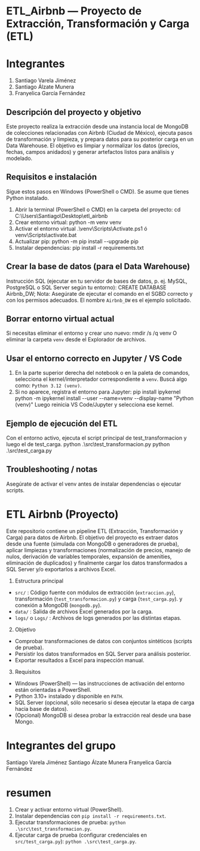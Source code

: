 # ETL_Airbnb — Proyecto de Extracción, Transformación y Carga (ETL)

# Integrantes
1. Santiago Varela Jiménez 
2. Santiago Álzate Munera
3. Franyelica García Fernández


## Descripción del proyecto y objetivo
Este proyecto realiza la extracción desde una instancia local de MongoDB de colecciones relacionadas con Airbnb (Ciudad de México), ejecuta pasos de transformación y limpieza, y prepara datos para su posterior carga en un Data Warehouse. El objetivo es limpiar y normalizar los datos (precios, fechas, campos anidados) y generar artefactos listos para análisis y modelado.

## Requisitos e instalación
Sigue estos pasos en Windows (PowerShell o CMD). Se asume que tienes Python instalado.
1. Abrir la terminal (PowerShell o CMD) en la carpeta del proyecto:
    cd C:\Users\Santiago\Desktop\etl_airbnb
2. Crear entorno virtual:
    python -m venv venv
3. Activar el entorno virtual
    .\venv\Scripts\Activate.ps1 ó venv\Scripts\activate.bat
4. Actualizar pip:
    python -m pip install --upgrade pip
5. Instalar dependencias:
    pip install -r requirements.txt


## Crear la base de datos (para el Data Warehouse)
Instrucción SQL (ejecutar en tu servidor de bases de datos, p. ej. MySQL, PostgreSQL o SQL Server según tu entorno):
CREATE DATABASE Airbnb_DW;
Nota: Asegúrate de ejecutar el comando en el SGBD correcto y con los permisos adecuados. El nombre `Airbnb_DW` es el ejemplo solicitado.


## Borrar entorno virtual actual
Si necesitas eliminar el entorno y crear uno nuevo:
rmdir /s /q venv
O eliminar la carpeta `venv` desde el Explorador de archivos.


## Usar el entorno correcto en Jupyter / VS Code
1. En la parte superior derecha del notebook o en la paleta de comandos, selecciona el kernel/interpretador correspondiente a `venv`. Buscá algo como: `Python 3.12 (venv)`.
2. Si no aparece, registra el entorno para Jupyter:
pip install ipykernel
python -m ipykernel install --user --name=venv --display-name "Python (venv)"
Luego reinicia VS Code/Jupyter y selecciona ese kernel.


## Ejemplo de ejecución del ETL
Con el entorno activo, ejecuta el script principal de test_transformacion y luego el de test_carga.
python .\src\test_transformacion.py
python .\src\test_carga.py


## Troubleshooting / notas
Asegúrate de activar el venv antes de instalar dependencias o ejecutar scripts.


# ETL Airbnb (Proyecto)
Este repositorio contiene un pipeline ETL (Extracción, Transformación y Carga) para datos de Airbnb. El objetivo del proyecto es extraer datos desde una fuente (simulada con MongoDB o generadores de prueba), aplicar limpiezas y transformaciones (normalización de precios, manejo de nulos, derivación de variables temporales, expansión de amenities, eliminación de duplicados) y finalmente cargar los datos transformados a SQL Server y/o exportarlos a archivos Excel.

1. Estructura principal
- `src/` : Código fuente con módulos de extracción (`extraccion.py`), transformación (`test_transformacion.py`) y carga (`test_carga.py`). y conexión a MongoDB (`mongodb.py`).
- `data/` : Salida de archivos Excel generados por la carga.
- `logs/` o `Logs/` : Archivos de logs generados por las distintas etapas.

2. Objetivo
- Comprobar transformaciones de datos con conjuntos sintéticos (scripts de prueba).
- Persistir los datos transformados en SQL Server para análisis posterior.
- Exportar resultados a Excel para inspección manual.

3. Requisitos
- Windows (PowerShell) — las instrucciones de activación del entorno están orientadas a PowerShell.
- Python 3.10+ instalado y disponible en `PATH`.
- SQL Server (opcional, sólo necesario si desea ejecutar la etapa de carga hacia base de datos).
- (Opcional) MongoDB si desea probar la extracción real desde una base Mongo.


# Integrantes del grupo
Santiago Varela Jiménez
Santiago Álzate Munera
Franyelica García Fernández


# resumen
1. Crear y activar entorno virtual (PowerShell).
2. Instalar dependencias con `pip install -r requirements.txt`.
3. Ejecutar transformaciones de prueba: `python .\src\test_transformacion.py`.
4. Ejecutar carga de prueba (configurar credenciales en `src/test_carga.py`): `python .\src\test_carga.py`.